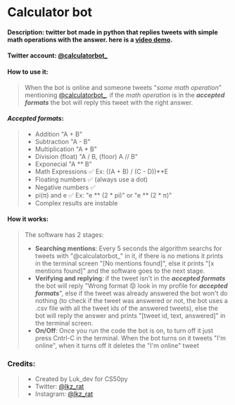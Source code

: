 # __Calculator bot__
#### **Description**: twitter bot made in python that replies tweets with simple math operations with the answer. here is a [video demo](youtube.com).
#### **Twitter account**: [@calculatorbot_](https://twitter.com/calculatorbot_)
#### **How to use it**:
> When the bot is online and someone tweets "*some math operation*" mentioning [@calculatorbot_](https://twitter.com/calculatorbot_), if the *math operation* is in the ***accepted formats*** the bot will reply this tweet with the right answer.
#### ***Accepted formats***:
>- Addition "A + B"
>- Subtraction "A - B"
>- Multiplication "A * B"
>- Division (float) "A / B, (floor) A // B"
>- Exponecial "A ** B"
>- Math Expressions ✅ Ex: ((A + B) / (C - D))**E
>- Floating numbers ✅ (always use a dot)
>- Negative numbers ✅
>- pi(π) and e ✅ Ex: "e ** (2 * pi)" or "e ** (2 * π)"
>- Complex results are instable
#### **How it works**:
>The software has 2 stages:
>- **Searching mentions**: Every 5 seconds the algorithm searchs for tweets with "@calculatorbot_" in it, if there is no metions it prints in the terminal screen "[No mentions found]", else it prints "[x mentions found]" and the software goes to the next stage.
>- **Verifying and replying**: if the tweet isn't in the ***accepted formats*** the bot will reply "Wrong format 😟 look in my profile for ***accepted formats***", else if the tweet was already answered the bot won't do nothing (to check if the tweet was answered or not, the bot uses a .csv file with all the tweet ids of the answered tweets), else the bot will reply the answer and prints "[tweet id, text, answered]" in the terminal screen.
>- **On/Off**: Once you run the code the bot is on, to turn off it just press Cntrl-C in the terminal. When the bot turns on it tweets "I'm online", when it turns off it deletes the "I'm online" tweet
### **Credits**:
>- Created by Luk_dev for CS50py
>- Twitter: [@lkz_rat](https://twitter.com/lkz_rat)
>- Instagram: [@lkz_rat](https://www.instagram.com/lkz_rat/)